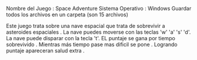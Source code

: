 Nombre del Juego : Space Adventure
Sistema Operativo : Windows
Guardar todos los archivos en un carpeta (son 15 archivos)

Este juego trata sobre una nave espacial que trata de sobrevivir
a asteroides espaciales .
La nave puedes moverse con las teclas 'w' 'a' 's' 'd'.
La nave puede disparar con la tecla 't'.
EL puntaje se gana por tiempo sobrevivido .
Mientras más tiempo pase mas dificil se pone .
Logrando puntaje apareceran salud extra .
